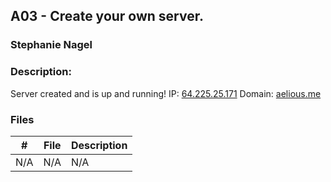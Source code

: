 ## A03 - Create your own server.
### Stephanie Nagel
### Description:

Server created and is up and running! 
IP: [64.225.25.171](http://64.225.25.171/)
Domain: [aelious.me](http://aelious.me/)

### Files

|   #   | File            | Description                                        |
| :---: | --------------- | -------------------------------------------------- |
|  N/A    |    N/A       |      N/A        |
